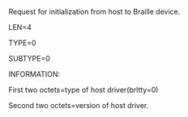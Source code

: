 Request for initialization from host to Braille device.

LEN=4

TYPE=0

SUBTYPE=0

INFORMATION:

First two octets=type of host driver(brltty=0)

Second two octets=version of host driver.
